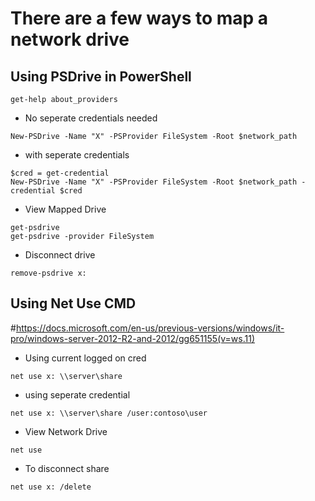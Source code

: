 # There are a few ways to map a network drive

## Using PSDrive in PowerShell
```
get-help about_providers

```

* No seperate credentials needed
```
New-PSDrive -Name "X" -PSProvider FileSystem -Root $network_path
```
* with seperate credentials
```
$cred = get-credential
New-PSDrive -Name "X" -PSProvider FileSystem -Root $network_path -credential $cred
```
* View Mapped Drive
```
get-psdrive
get-psdrive -provider FileSystem
```
* Disconnect drive
```
remove-psdrive x:
```
## Using Net Use CMD
#https://docs.microsoft.com/en-us/previous-versions/windows/it-pro/windows-server-2012-R2-and-2012/gg651155(v=ws.11)

* Using current logged on cred
```
net use x: \\server\share
```
* using seperate credential
```
net use x: \\server\share /user:contoso\user
```
* View Network Drive
```
net use
```
* To disconnect share
```
net use x: /delete
```
